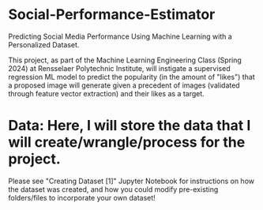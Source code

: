 # Social-Performance-Estimator
 Predicting Social Media Performance Using Machine Learning with a Personalized Dataset.

 This project, as part of the Machine Learning Engineering Class (Spring 2024) at Rensselaer Polytechnic Institute, will instigate a supervised regression ML model to predict the popularity (in the amount of "likes") that a proposed image will generate given a precedent of images (validated through feature vector extraction) and their likes as a target. 


# Data: Here, I will store the data that I will create/wrangle/process for the project.
Please see "Creating Dataset [1]" Jupyter Notebook for instructions on how the dataset was created, and how you could modify pre-existing folders/files to incorporate your own dataset!